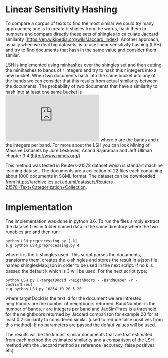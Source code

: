 # Linear Sensitivity Hashing

To compare a corpus of texts to find the most similar we could try many approaches; one is to create k-shinles from the words, hash them to numbers and compare directly these sets of shingles to calculate Jaccard similarity (https://en.wikipedia.org/wiki/Jaccard_index). Another approach, usually when we deal big datasets, is to use linear sensitivity hashing (LSH) and try to find documents that hash in the same value and consider them similar. 

LSH is implemented using minhashes over the shingles set and then cutting the minihashes to bands of r integers and try to hash this r integers into a new bucket. When two documents hash into the same bucket into any of the bands we can consider that this results from actual similarity between the documents. The probability of two documents that have s similarity to hash into at least one same bucket is ![equat](https://latex.codecogs.com/gif.latex?1%20-%20%281%20-s%5Er%29) where b are the bands and r the integers per band. For more about the LSH you can look Mining of Massive Datasets by Jure Leskovec, Anand Rajaraman and Jeff Ullman chapter 3.4 (http://www.mmds.org/)

This method was tested in Reuters-21578 dataset which is standart machine learning dataset. The documents are a collection of 22 files each containing about 1000 documents in SGML format. The dataset can be downloaded from  https://archive.ics.uci.edu/ml/datasets/Reuters-21578+Text+Categorization+Collection. 

# Implementation 

The implementation was done in python 3.6. To run the files simply extract the dataset files in folder named data in the same directory where the two runables are and then run:
```
python LSH_preprocessing.py [-k] 
e.g python LSH_preprocessing.py 4
```
where k is the k-shingles used. This script parses the documents, transforms them, creates the k-shingles and stores the result in a json file named shinglesMap.json in order to be used in the next script. If no k is passed the default k which is 3 will be used.
For the next script type:

```
python LSH.py [-targetDocId -neigthboors - -BandNumber -r -JacSimThres]
e.g python LSH.py 10864 10 20 5 20
```
where targetDocId is the text id for the document we are intrested, neigthboors are the number of neightboors returned, BandNumber is the number of bands, r are integers per band and JacSimThres is a threshold for the neightboors returned by Jaccard comparison for example 20 for at least 0.2 similarity to considered similar (used to reduce false positives from this method). If no parameters are passed the defaut values will be used. 

The results will be the k most similar documents that are that estimated from each method the estimated similarity and a comparison of the LSH method with the Jaccard method as reference (accuracy, false positives etc)
